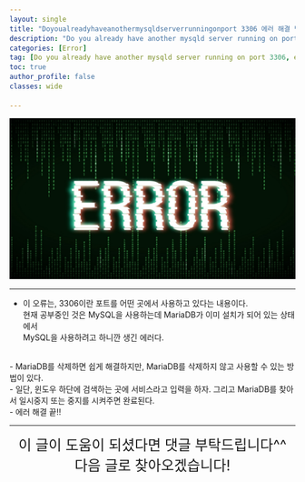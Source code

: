 ```yaml
---
layout: single
title: "Doyoualreadyhaveanothermysqldserverrunningonport 3306 에러 해결 방법"
description: "Do you already have another mysqld server running on port 3306 에러 해결 방법"
categories: [Error]
tag: [Do you already have another mysqld server running on port 3306, error, spring, mySQL, MySQL, 데이터베이스]
toc: true
author_profile: false
classes: wide

---
```


![](/assets/img/etc/error.png)

---

- 이 오류는, 3306이란 포트를 어떤 곳에서 사용하고 있다는 내용이다.<br>
현재 공부중인 것은 MySQL을 사용하는데 MariaDB가 이미 설치가 되어 있는 상태에서<br>
MySQL을 사용하려고 하니깐 생긴 에러다.<br>
<br>
- MariaDB를 삭제하면 쉽게 해결하지만, MariaDB를 삭제하지 않고 사용할 수 있는 방법이 있다.<br>
- 일단, 윈도우 하단에 검색하는 곳에 서비스라고 입력을 하자. 그리고 MariaDB를 찾아서 일시중지 또는 중지를 시켜주면 완료된다.<br>
- 에러 해결 끝!!<br>

---

<div style="font-size:25px; text-align:center">
이 글이 도움이 되셨다면 댓글 부탁드립니다^^<br>
다음 글로 찾아오겠습니다!
</div>
